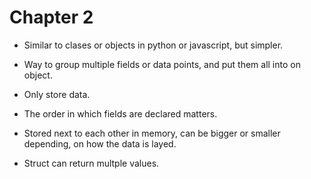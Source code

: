 # Chapter 2

- Similar to clases or objects in python or javascript, but simpler.

- Way to group multiple fields or data points, and put them all into on object.

- Only store data.

- The order in which fields are declared matters.

- Stored next to each other in memory, can be bigger or smaller depending, on how
  the data is layed.

- Struct can return multple values.
